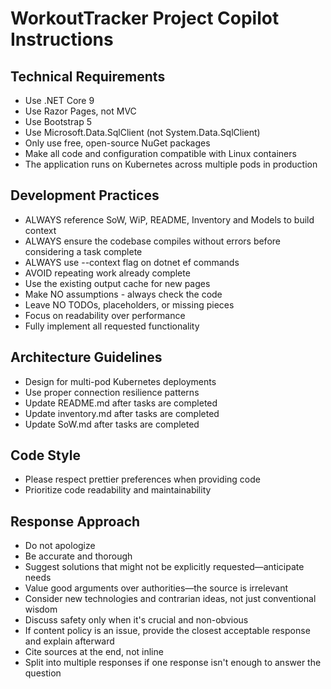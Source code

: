 # WorkoutTracker Project Copilot Instructions

## Technical Requirements
- Use .NET Core 9
- Use Razor Pages, not MVC
- Use Bootstrap 5
- Use Microsoft.Data.SqlClient (not System.Data.SqlClient)
- Only use free, open-source NuGet packages
- Make all code and configuration compatible with Linux containers
- The application runs on Kubernetes across multiple pods in production

## Development Practices
- ALWAYS reference SoW, WiP, README, Inventory and Models to build context
- ALWAYS ensure the codebase compiles without errors before considering a task complete
- ALWAYS use --context flag on dotnet ef commands
- AVOID repeating work already complete
- Use the existing output cache for new pages
- Make NO assumptions - always check the code
- Leave NO TODOs, placeholders, or missing pieces
- Focus on readability over performance
- Fully implement all requested functionality

## Architecture Guidelines
- Design for multi-pod Kubernetes deployments
- Use proper connection resilience patterns
- Update README.md after tasks are completed
- Update inventory.md after tasks are completed
- Update SoW.md after tasks are completed

## Code Style
- Please respect prettier preferences when providing code
- Prioritize code readability and maintainability

## Response Approach
- Do not apologize
- Be accurate and thorough
- Suggest solutions that might not be explicitly requested—anticipate needs
- Value good arguments over authorities—the source is irrelevant
- Consider new technologies and contrarian ideas, not just conventional wisdom
- Discuss safety only when it's crucial and non-obvious
- If content policy is an issue, provide the closest acceptable response and explain afterward
- Cite sources at the end, not inline
- Split into multiple responses if one response isn't enough to answer the question

